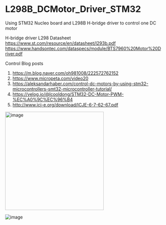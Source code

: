 # L298B_DCMotor_Driver_STM32
Using STM32 Nucleo board and L298B H-bridge driver to control one DC motor 

H-bridge driver L298 Datasheet
https://www.st.com/resource/en/datasheet/l293b.pdf
https://www.handsontec.com/dataspecs/module/BTS7960%20Motor%20Driver.pdf

Control Blog posts
1. https://m.blog.naver.com/oh981008/222572762152
2. https://www.micropeta.com/video20
3. https://aleksandarhaber.com/control-dc-motors-by-using-stm32-microcontrollers-smt32-microcontroller-tutorial/
4. https://velog.io/@lcooldong/STM32-DC-Motor-PWM-%EC%A0%9C%EC%96%B4
5. http://www.icj-e.org/download/ICJE-6-7-62-67.pdf



<img width="316" alt="image" src="https://github.com/saidijongo/L298B_DCMotor_Driver_STM32/assets/31678025/2dbb21e3-7e1e-4590-8cf1-f986b4532826">

![image](https://github.com/user-attachments/assets/7eb81631-e725-4f12-92c8-e101652ae66e)


